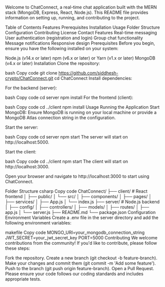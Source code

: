 Welcome to ChatConnect, a real-time chat application built with the MERN stack (MongoDB, Express, React, Node.js). This README file provides information on setting up, running, and contributing to the project.

Table of Contents
Features
Prerequisites
Installation
Usage
Folder Structure
Configuration
Contributing
License
Contact
Features
Real-time messaging
User authentication (registration and login)
Group chat functionality
Message notifications
Responsive design
Prerequisites
Before you begin, ensure you have the following installed on your system:

Node.js (v14.x or later)
npm (v6.x or later) or Yarn (v1.x or later)
MongoDB (v4.x or later)
Installation
Clone the repository:

bash
Copy code
git clone https://github.com/siddhesh-crypto/ChatConnect.git
cd ChatConnect
Install dependencies:

For the backend (server):

bash
Copy code
cd server
npm install
For the frontend (client):

bash
Copy code
cd ../client
npm install
Usage
Running the Application
Start MongoDB:
Ensure MongoDB is running on your local machine or provide a MongoDB Atlas connection string in the configuration.

Start the server:

bash
Copy code
cd server
npm start
The server will start on http://localhost:5000.

Start the client:

bash
Copy code
cd ../client
npm start
The client will start on http://localhost:3000.

Open your browser and navigate to http://localhost:3000 to start using ChatConnect.

Folder Structure
csharp
Copy code
ChatConnect/
├── client/             # React frontend
│   ├── public/
│   └── src/
│       ├── components/
│       ├── pages/
│       ├── services/
│       ├── App.js
│       └── index.js
├── server/             # Node.js backend
│   ├── config/
│   ├── controllers/
│   ├── models/
│   ├── routes/
│   ├── app.js
│   └── server.js
├── README.md
└── package.json
Configuration
Environment Variables
Create a .env file in the server directory and add the following environment variables:

makefile
Copy code
MONGO_URI=your_mongodb_connection_string
JWT_SECRET=your_jwt_secret_key
PORT=5000
Contributing
We welcome contributions from the community! If you'd like to contribute, please follow these steps:

Fork the repository.
Create a new branch (git checkout -b feature-branch).
Make your changes and commit them (git commit -m 'Add some feature').
Push to the branch (git push origin feature-branch).
Open a Pull Request.
Please ensure your code follows our coding standards and includes appropriate tests.

